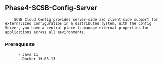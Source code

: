 ## Phase4-SCSB-Config-Server

        SCSB Cloud Config provides server-side and client-side support for externalized configuration in a distributed system. With the Config Server, you have a central place to manage external properties for applications across all environments.

### Prerequisite

          - Java 11
          - Docker 19.03.13
